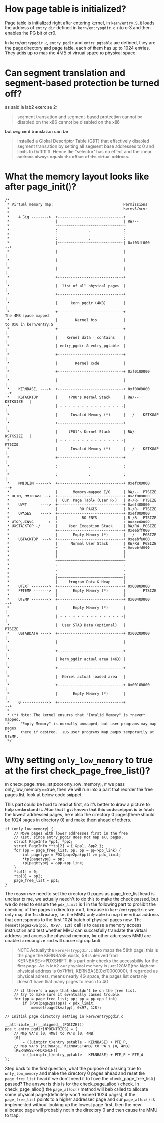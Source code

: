 # How page table is initialized?

Page table is initialized right after entering kernel, in `kern/entry.S`, it loads the address of `entry_dir` defined in `kern/entrypgdir.c` into cr3 and then enables the PG bit of cr0.

In `kern/entrypgdir.c`, `entry_pgdir` and `entry_pgtable` are defined, they are the page directory and page table, each of them has up to 1024 entries. They adds up to map the 4MB of virtual space to physical space.

# Can segment translation and segment-based protection be turned off?

as said in lab2 exercise 2:

> segment translation and segment-based protection cannot be disabled on the x86 cannot be disabled on the x86

but segment translation can be

>installed a Global Descriptor Table (GDT) that effectively disabled segment translation by setting all segment base addresses to 0 and limits to 0xffffffff. Hence the "selector" has no effect and the linear address always equals the offset of the virtual address.

# What the memory layout looks like after page_init()?

```
/*
 * Virtual memory map:                                Permissions
 *                                                    kernel/user
 *
 *    4 Gig -------->  +------------------------------+
 *                     |                              | RW/--
 *                     ~~~~~~~~~~~~~~~~~~~~~~~~~~~~~~~~
 *                     :              .               :
 *                     :              .               :
 *                     :              .               :
 *                     |~~~~~~~~~~~~~~~~~~~~~~~~~~~~~~| 0xf03ff000      --+
 *                     |                              |                   |
 *                     |                              |                   |
 *                     |                              |                   |
 *                     +------------------------------+                   |
 *                     |  list of all physical pages  |                   |
 *                     +------------------------------+                   |
 *                     |      kern_pgdir (4KB)        |                   |
 *                     +------------------------------+              The 4MB space mapped
 *                     |        Kernel bss            |              to 0x0 in kern/entry.S
 *                     +------------------------------+                   |
 *                     |    Kernel data - contains    |                   |
 *                     | entry_pgdir & entry_pgtable  |                   |
 *                     +------------------------------+                   |
 *                     |        Kernel code           |                   |
 *                     +------------------------------+ 0xf0100000        |
 *                     |                              |                   |
 *    KERNBASE, ---->  +------------------------------+ 0xf0000000      --+
 *    KSTACKTOP        |     CPU0's Kernel Stack      | RW/--  KSTKSIZE   |
 *                     | - - - - - - - - - - - - - - -|                   |
 *                     |      Invalid Memory (*)      | --/--  KSTKGAP    |
 *                     +------------------------------+                   |
 *                     |     CPU1's Kernel Stack      | RW/--  KSTKSIZE   |
 *                     | - - - - - - - - - - - - - - -|                 PTSIZE
 *                     |      Invalid Memory (*)      | --/--  KSTKGAP    |
 *                     +------------------------------+                   |
 *                     :              .               :                   |
 *                     :              .               :                   |
 *    MMIOLIM ------>  +------------------------------+ 0xefc00000      --+
 *                     |       Memory-mapped I/O      | RW/--  PTSIZE
 * ULIM, MMIOBASE -->  +------------------------------+ 0xef800000
 *                     |  Cur. Page Table (User R-)   | R-/R-  PTSIZE
 *    UVPT      ---->  +------------------------------+ 0xef400000
 *                     |          RO PAGES            | R-/R-  PTSIZE
 *    UPAGES    ---->  +------------------------------+ 0xef000000
 *                     |           RO ENVS            | R-/R-  PTSIZE
 * UTOP,UENVS ------>  +------------------------------+ 0xeec00000
 * UXSTACKTOP -/       |     User Exception Stack     | RW/RW  PGSIZE
 *                     +------------------------------+ 0xeebff000
 *                     |       Empty Memory (*)       | --/--  PGSIZE
 *    USTACKTOP  --->  +------------------------------+ 0xeebfe000
 *                     |      Normal User Stack       | RW/RW  PGSIZE
 *                     +------------------------------+ 0xeebfd000
 *                     |                              |
 *                     |                              |
 *                     ~~~~~~~~~~~~~~~~~~~~~~~~~~~~~~~~
 *                     .                              .
 *                     .                              .
 *                     .                              .
 *                     |~~~~~~~~~~~~~~~~~~~~~~~~~~~~~~|
 *                     |     Program Data & Heap      |
 *    UTEXT -------->  +------------------------------+ 0x00800000
 *    PFTEMP ------->  |       Empty Memory (*)       |        PTSIZE
 *                     |                              |
 *    UTEMP -------->  +------------------------------+ 0x00400000      --+
 *                     |       Empty Memory (*)       |                   |
 *                     | - - - - - - - - - - - - - - -|                   |
 *                     |  User STAB Data (optional)   |                 PTSIZE
 *    USTABDATA ---->  +------------------------------+ 0x00200000        |
 *                     |                              |                   |
 *                     +------------------------------+                   |
 *                     | kern_pgdir actual area (4KB) |                   |
 *                     +------------------------------+                   |
 *                     |  Kernel actual loaded area   |                   |
 *                     +------------------------------+ 0x00100000        |
 *                     |       Empty Memory (*)       |                   |
 *    0 ------------>  +------------------------------+                 --+
 *
 * (*) Note: The kernel ensures that "Invalid Memory" is *never* mapped.
 *     "Empty Memory" is normally unmapped, but user programs may map pages
 *     there if desired.  JOS user programs map pages temporarily at UTEMP.
 */
 ```
 
# Why setting `only_low_memory` to true at the first check_page_free_list()?

In check_page_free_list(bool only_low_memory), if we pass only_low_memory==true, then we will run into a part that reorder the free pages list, look at below code snippet.

This part could be hard to read at first, so it's better to draw a picture to help understand it. After that I got known that this code snippet is to fetch the lowest addressed pages, here also the directory 0 pages(there should be 1024 pages in directory 0) and make them ahead of others.

```
if (only_low_memory) {
    // Move pages with lower addresses first in the free
    // list, since entry_pgdir does not map all pages.
    struct PageInfo *pp1, *pp2;
    struct PageInfo **tp[2] = { &pp1, &pp2 };
    for (pp = page_free_list; pp; pp = pp->pp_link) {
        int pagetype = PDX(page2pa(pp)) >= pdx_limit;
        *tp[pagetype] = pp;
        tp[pagetype] = &pp->pp_link;
    }
    *tp[1] = 0;
    *tp[0] = pp2;
    page_free_list = pp1;
}
```

The reason we need to set the directory 0 pages as page_free_list head is unclear to me, we actually needn't to do this to make the check passed, but we do need to ensure the `pdx_limit` is 1 in the following part to prohibit the checking of the pages in directory >= 1, because in `kern/entrypgdir.c` we only map the 1st directory, i.e. the MMU only able to map the vritual address that corresponds to the first 1024 batch of physical pages now. The `memset(page2kva(pp), 0x97, 128)` call is to cause a memory access instruction and test whether MMU can succesfully translate the virtual address and access the physical memory, for other addresses MMU are unable to recongize and will cause sigtrap fault.

> NOTE Actually the `kern/entrypgdir.c` also maps the 58th page, this is the page the KERNBASE exists, 58 is derived from KERNBASE>>PDXSHIFT, this part only checks the accessbility for the first page. As in lab2 our physical memory is just 128MB(the highest physical address is 0x7fffff), KERNBASE(0xf0000000), if regarded as physical adress, means nearly 4G space, the pages list certainly doesn't have that many pages to reach to 4G.

```
    // if there's a page that shouldn't be on the free list,
	// try to make sure it eventually causes trouble.
	for (pp = page_free_list; pp; pp = pp->pp_link)
		if (PDX(page2pa(pp)) < pdx_limit)
			memset(page2kva(pp), 0x97, 128);
```

```
// Initial page directory setting in kern/entrypgdir.c

__attribute__((__aligned__(PGSIZE)))
pde_t entry_pgdir[NPDENTRIES] = {
	// Map VA's [0, 4MB) to PA's [0, 4MB)
	[0]
		= ((uintptr_t)entry_pgtable - KERNBASE) + PTE_P,
	// Map VA's [KERNBASE, KERNBASE+4MB) to PA's [0, 4MB)
	[KERNBASE>>PDXSHIFT]
		= ((uintptr_t)entry_pgtable - KERNBASE) + PTE_P + PTE_W
};
```

Step back to the first question, what the purpose of passing true to `only_low_memory` and make the directory 0 pages ahead and reset the `page_free_list` head if we don't need it to have the check_page_free_list() passed? The answer is this is for the check_page_alloc() check. In check_page_alloc() the `page_alloc()` method will beb called to allocate some physical pages(definitely won't exceed 1024 pages), if the `page_free_list` points to a higher addressed page and our `page_alloc()` is implemented without looking up the lowest page first, then the new allocated page will probably not in the directory 0 and then cause the MMU to trap.
